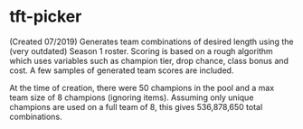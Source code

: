 # tft-picker
(Created 07/2019)
Generates team combinations of desired length using the (very outdated) Season 1 roster. Scoring is based on a rough algorithm which uses variables such as champion tier, drop chance, class bonus and cost. A few samples of generated team scores are included.

At the time of creation, there were 50 champions in the pool and a max team size of 8 champions (ignoring items). Assuming only unique champions are used on a full team of 8, this gives 536,878,650 total combinations.
